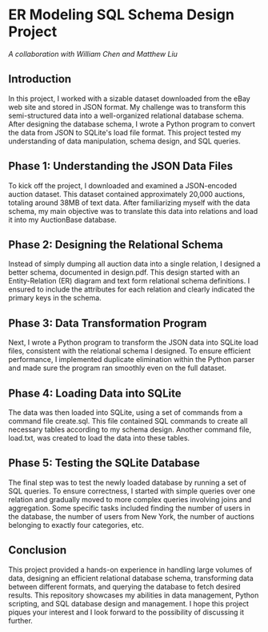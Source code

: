 # ER Modeling SQL Schema Design Project
_A collaboration with William Chen and Matthew Liu_

## Introduction

In this project, I worked with a sizable dataset downloaded from the eBay web site and stored in JSON format. My challenge was to transform this semi-structured data into a well-organized relational database schema. After designing the database schema, I wrote a Python program to convert the data from JSON to SQLite's load file format. This project tested my understanding of data manipulation, schema design, and SQL queries.

## Phase 1: Understanding the JSON Data Files

To kick off the project, I downloaded and examined a JSON-encoded auction dataset. This dataset contained approximately 20,000 auctions, totaling around 38MB of text data. After familiarizing myself with the data schema, my main objective was to translate this data into relations and load it into my AuctionBase database. 

## Phase 2: Designing the Relational Schema

Instead of simply dumping all auction data into a single relation, I designed a better schema, documented in design.pdf. This design started with an Entity-Relation (ER) diagram and text form relational schema definitions. I ensured to include the attributes for each relation and clearly indicated the primary keys in the schema. 

## Phase 3: Data Transformation Program

Next, I wrote a Python program to transform the JSON data into SQLite load files, consistent with the relational schema I designed. To ensure efficient performance, I implemented duplicate elimination within the Python parser and made sure the program ran smoothly even on the full dataset.

## Phase 4: Loading Data into SQLite

The data was then loaded into SQLite, using a set of commands from a command file create.sql. This file contained SQL commands to create all necessary tables according to my schema design. Another command file, load.txt, was created to load the data into these tables.

## Phase 5: Testing the SQLite Database

The final step was to test the newly loaded database by running a set of SQL queries. To ensure correctness, I started with simple queries over one relation and gradually moved to more complex queries involving joins and aggregation. Some specific tasks included finding the number of users in the database, the number of users from New York, the number of auctions belonging to exactly four categories, etc.

## Conclusion

This project provided a hands-on experience in handling large volumes of data, designing an efficient relational database schema, transforming data between different formats, and querying the database to fetch desired results. This repository showcases my abilities in data management, Python scripting, and SQL database design and management. I hope this project piques your interest and I look forward to the possibility of discussing it further.
